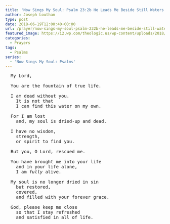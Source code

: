 ```yaml
---
title: 'Now Sings My Soul: Psalm 23:2b He Leads Me Beside Still Waters'
author: Joseph Louthan
type: post
date: 2018-06-19T12:00:40+00:00
url: /prayer/now-sings-my-soul-psalm-232b-he-leads-me-beside-still-waters/
featured_image: https://i2.wp.com/theologic.us/wp-content/uploads/2018/06/DSC00791.jpg?resize=825%2C510
categories:
  - Prayers
tags:
  - Psalms
series:
  - 'Now Sings My Soul: Psalms'
---
```

<pre>
  My Lord,
  
  You are the fountain of true life. 

  I am dead without you. 
  	It is not that 
    I can find this water on my own. 

  For I am lost
    and, my soul is dried-up and dead. 

  I have no wisdom, 
  	strength, 
  	or spirit to find you.
  
  But you, O Lord, rescued me.
  
  You have brought me into your life 
  	and in your life alone, 
  	I am <em>fully</em> alive. 

  My soul is no longer dried in sin 
  	but restored, 
  	covered, 
  	and filled with your forever grace.
  
  God, please keep me close 
  	so that I stay refreshed 
  	and satisfied in all of life.
  
</pre>